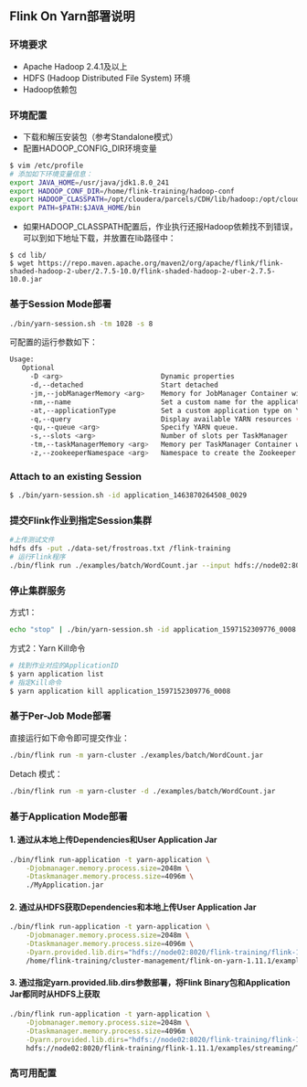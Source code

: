 ## Flink On Yarn部署说明
### 环境要求
 - Apache Hadoop 2.4.1及以上
 - HDFS (Hadoop Distributed File System) 环境
 - Hadoop依赖包

 ### 环境配置
 - 下载和解压安装包（参考Standalone模式）
 - 配置HADOOP_CONFIG_DIR环境变量

 ```bash
 $ vim /etc/profile
# 添加如下环境变量信息：
export JAVA_HOME=/usr/java/jdk1.8.0_241
export HADOOP_CONF_DIR=/home/flink-training/hadoop-conf
export HADOOP_CLASSPATH=/opt/cloudera/parcels/CDH/lib/hadoop:/opt/cloudera/parcels/CDH/lib/hadoop-yarn:/opt/cloudera/parcels/CDH/lib/hadoop-hdfs
export PATH=$PATH:$JAVA_HOME/bin
 ```
 - 如果HADOOP_CLASSPATH配置后，作业执行还报Hadoop依赖找不到错误，可以到如下地址下载，并放置在lib路径中：
 ```
$ cd lib/
$ wget https://repo.maven.apache.org/maven2/org/apache/flink/flink-shaded-hadoop-2-uber/2.7.5-10.0/flink-shaded-hadoop-2-uber-2.7.5-10.0.jar
```

### 基于Session Mode部署
```bash
./bin/yarn-session.sh -tm 1028 -s 8
```
可配置的运行参数如下：
```bash
Usage:
   Optional
     -D <arg>                        Dynamic properties
     -d,--detached                   Start detached
     -jm,--jobManagerMemory <arg>    Memory for JobManager Container with optional unit (default: MB)
     -nm,--name                      Set a custom name for the application on YARN
     -at,--applicationType           Set a custom application type on YARN
     -q,--query                      Display available YARN resources (memory, cores)
     -qu,--queue <arg>               Specify YARN queue.
     -s,--slots <arg>                Number of slots per TaskManager
     -tm,--taskManagerMemory <arg>   Memory per TaskManager Container with optional unit (default: MB)
     -z,--zookeeperNamespace <arg>   Namespace to create the Zookeeper sub-paths for HA mode
```

### Attach to an existing Session
```bash
$ ./bin/yarn-session.sh -id application_1463870264508_0029
```

### 提交Flink作业到指定Session集群
```bash
#上传测试文件
hdfs dfs -put ./data-set/frostroas.txt /flink-training
# 运行Flink程序
./bin/flink run ./examples/batch/WordCount.jar --input hdfs://node02:8020/flink-training/frostroad.txt --output hdfs://node02:8020/flink-training/wordcount-result.txt
```

### 停止集群服务
方式1：
```bash
echo "stop" | ./bin/yarn-session.sh -id application_1597152309776_0008
```
方式2：Yarn Kill命令
```bash
# 找到作业对应的ApplicationID
$ yarn application list
# 指定Kill命令
$ yarn application kill application_1597152309776_0008
```
### 基于Per-Job Mode部署
直接运行如下命令即可提交作业：
```bash
./bin/flink run -m yarn-cluster ./examples/batch/WordCount.jar
```
Detach 模式：
```bash
./bin/flink run -m yarn-cluster -d ./examples/batch/WordCount.jar
```

### 基于Application Mode部署

#### 1. 通过从本地上传Dependencies和User Application Jar
```bash
./bin/flink run-application -t yarn-application \
    -Djobmanager.memory.process.size=2048m \
    -Dtaskmanager.memory.process.size=4096m \
    ./MyApplication.jar
```
#### 2. 通过从HDFS获取Dependencies和本地上传User Application Jar
```bash
./bin/flink run-application -t yarn-application \
    -Djobmanager.memory.process.size=2048m \
    -Dtaskmanager.memory.process.size=4096m \
    -Dyarn.provided.lib.dirs="hdfs://node02:8020/flink-training/flink-1.11.1" \
    /home/flink-training/cluster-management/flink-on-yarn-1.11.1/examples/streaming/TopSpeedWindowing.jar
```

#### 3. 通过指定yarn.provided.lib.dirs参数部署，将Flink Binary包和Application Jar都同时从HDFS上获取
```bash
./bin/flink run-application -t yarn-application \
    -Djobmanager.memory.process.size=2048m \
    -Dtaskmanager.memory.process.size=4096m \
    -Dyarn.provided.lib.dirs="hdfs://node02:8020/flink-training/flink-1.11.1" \
    hdfs://node02:8020/flink-training/flink-1.11.1/examples/streaming/TopSpeedWindowing.jar
```

### 高可用配置